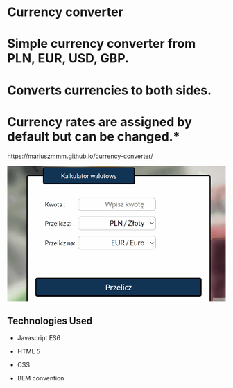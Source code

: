 # **Currency converter**

#  Simple currency converter from PLN, EUR, USD, GBP.
#  Converts currencies to both sides.
#  Currency rates are assigned by default but can be changed.*

https://mariuszmmm.github.io/currency-converter/

![Currency converter](/images/animation.gif)



## Technologies Used
  

- Javascript ES6

- HTML 5

- CSS

- BEM convention




